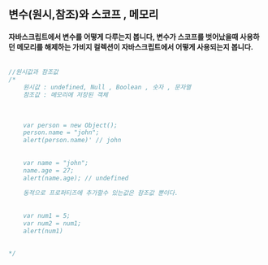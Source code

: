 ## 변수(원시,참조)와 스코프 , 메모리

#### 자바스크립트에서 변수를 어떻게 다루는지 봅니다, 변수가 스코프를 벗어났을때 사용하던 메모리를 해제하는 가비지 컬렉션이 자바스크립트에서 어떻게 사용되는지 봅니다.


```javascript
	
//원시값과 참조값
/*
    원시값 : undefined, Null , Boolean , 숫자 , 문자열    
    참조값 : 메모리에 저장된 객체
    
    
    
    var person = new Object();
    person.name = "john";
    alert(person.name)' // john
    
    
    var name = "john";
    name.age = 27;
    alert(name.age); // undefined  
    
    동적으로 프로퍼티즈에 추가할수 있는값은 참조값 뿐이다.
    
    
    var num1 = 5;
    var num2 = num1;
    alert(num1)
    

*/



```


